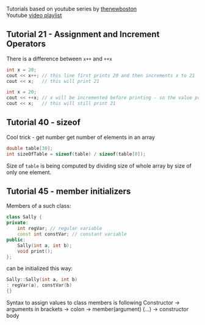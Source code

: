 Tutorials based on youtube series by [thenewboston](https://www.youtube.com/channel/UCJbPGzawDH1njbqV-D5HqKw)<br/>
Youtube [video playlist](https://www.youtube.com/watch?v=tvC1WCdV1XU&index=1&list=PLAE85DE8440AA6B83)

## Tutorial 21 - Assignment and Increment Operators 
There is a difference between `x++` and `++x`
```c++
int x = 20;
cout << x++; // this line first prints 20 and then increments x to 21
cout << x;   // this will print 21
```
```c++
int x = 20;
cout << ++x; // x will be incremented before printing - so the value printed will be 21
cout << x;   // this will still print 21
```

## Tutorial 40 - sizeof
Cool trick - get number get number of elements in an array
```c++
double table[30];
int sizeOfTable = sizeof(table) / sizeof(table[0]);
```
Size of `table` is being computed by dividing size of whole array by size of only one element.

## Tutorial 45 - member initializers

Members of a such class: 
```c++
class Sally {
private:
    int regVar; // regular variable
    const int constVar; // constant variable
public:
    Sally(int a, int b);
    void print();
};
```
can be initialized this way:
```c++
Sally::Sally(int a, int b)
: regVar(a), constVar(b)
{}
```
Syntax to assign values to class members is following
Constructor -> arguments in brackets -> colon -> member(argument) (...) -> constructor body